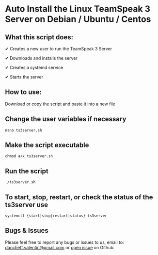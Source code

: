 # Auto Install the Linux TeamSpeak 3 Server on Debian / Ubuntu / Centos

## **What this script does:**

✔ Creates a new user to run the TeamSpeak 3 Server

✔ Downloads and installs the server

✔ Creates a systemd service 

✔ Starts the server

## **How to use:**

Download or copy the script and paste it into a new file

## Change the user variables if necessary

```nano ts3server.sh```

## Make the script executable
                                       
```chmod a+x ts3server.sh```

## Run the script

```./ts3server.sh```

## To start, stop, restart, or check the status of the ts3server use

```systemctl {start|stop|restart|status} ts3server```

## Bugs & Issues
Please feel free to report any bugs or issues to us, email to: dancheff.valentin@gmail.com or [open issue](http://github.com/dancheff/TS3Server/issues) on Github.
